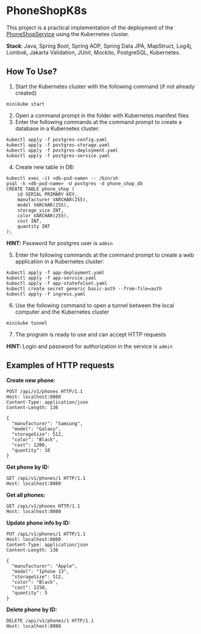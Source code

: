 # PhoneShopK8s
This project is a practical implementation of the deployment of the [PhoneShopService](https://github.com/SiriHate/PhoneShopService) using the Kubernetes cluster.

**Stack**: Java, Spring Boot, Spring AOP, Spring Data JPA, MapStruct, Log4j, Lombok, Jakarta Validation, JUnit, Mockito, PostgreSQL, Kubernetes.

## How To Use?

1) Start the Kubernetes cluster with the following command (if not already created)
```
minikube start
```
2) Open a command prompt in the folder with Kubernetes manifest files
3) Enter the following commands at the command prompt to create a database in a Kubernetes cluster:
```
kubectl apply -f postgres-config.yaml
kubectl apply -f postgres-storage.yaml
kubectl apply -f postgres-deployment.yaml
kubectl apply -f postgres-service.yaml
```
4) Create new table in DB:
```
kubectl exec -it <db-pod-name> -- /bin/sh
psql -h <db-pod-name> -U postgres -d phone_shop_db
CREATE TABLE phone_shop (
    id SERIAL PRIMARY KEY,
    manufacturer VARCHAR(255),
    model VARCHAR(255),
    storage_size INT,
    color VARCHAR(255),
    cost INT,
    quantity INT
);
```
**HINT:** Password for postgres user is `admin`

5) Enter the following commands at the command prompt to create a web application in a Kubernetes cluster:
```
kubectl apply -f app-deployment.yaml
kubectl apply -f app-service.yaml
kubectl apply -f app-statefulset.yaml
kubectl create secret generic basic-auth --from-file=auth
kubectl apply -f ingress.yaml
```
6) Use the following command to open a tunnel between the local computer and the Kubernetes cluster
```
minikube tunnel
```
7) The program is ready to use and can accept HTTP requests

**HINT:** Login and password for authorization in the service is `admin`

## Examples of HTTP requests

**Create new phone:**
```
POST /api/v1/phones HTTP/1.1
Host: localhost:8080
Content-Type: application/json
Content-Length: 136

{ 
  "manufacturer": "Samsung",
  "model": "Galaxy",
  "storageSize": 512,
  "color": "Black",
  "cost": 1200,
  "quantity": 10
}
```

**Get phone by ID:**
```
GET /api/v1/phones/1 HTTP/1.1
Host: localhost:8080
```

**Get all phones:**
```
GET /api/v1/phones HTTP/1.1
Host: localhost:8080
```

**Update phone info by ID:**
```
PUT /api/v1/phones/1 HTTP/1.1
Host: localhost:8080
Content-Type: application/json
Content-Length: 136

{ 
  "manufacturer": "Apple",
  "model": "Iphone 13",
  "storageSize": 512,
  "color": "Black",
  "cost": 1250,
  "quantity": 5
}
```

**Delete phone by ID:**
```
DELETE /api/v1/phones/1 HTTP/1.1
Host: localhost:8080
```
